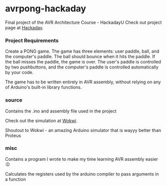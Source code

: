 # avrpong-hackaday
Final project of the AVR Architecture Course - HackadayU
Check out project page at [Hackaday](https://hackaday.io/project/177973-avr-pong-in-assembly).

### Project Requirements

Create a PONG game. The game has three elements: user paddle, ball, and the computer's paddle. The ball should bounce when it hits the paddle. If the ball misses the paddle, the game is over. The user's paddle is controlled by two pushbuttons, and the computer's paddle is controlled automatically by your code.

The game has to be written entirely in AVR assembly, without relying on any of Arduino's built-in library functions.

### source
Contains the .ino and assembly file used in the project

Check out the simulation at [Wokwi](https://wokwi.com/arduino/projects/291850570244817417).

Shoutout to Wokwi - an amazing Arduino simulator that is wayyy better than Proteus

### misc
Contains a program I wrote to make my time learning AVR assembly easier :D

Calculates the registers used by the arduino compiler to pass arguments in a function
